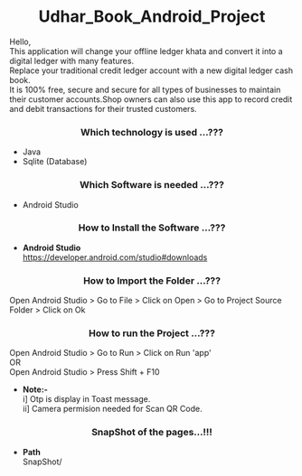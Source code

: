 <h1 align="center"> <b>Udhar_Book_Android_Project</b> </h1>  

Hello,</br>This application will change your offline ledger khata and convert it into a digital ledger with many features.</br>Replace your traditional credit ledger account with a new digital ledger cash book.</br>It is 100% free, secure and secure for all types of businesses to maintain their customer accounts.Shop owners can also use this app to record credit and debit transactions for their trusted customers.

<h3 align="center"> <b>Which technology is used …???</b> </h3>  

-	Java
-	Sqlite (Database)

<h3 align="center"> <b>Which Software is needed …???</b> </h3>    

-	Android Studio

<h3 align="center"> <b>How to Install the Software …???</b> </h3>  

-	<b>Android Studio</b>  
	https://developer.android.com/studio#downloads

<h3 align="center"> <b>How to Import the Folder …???</b> </h3>

Open Android Studio > Go to File > Click on Open > Go to Project
Source Folder > Click on Ok

<h3 align="center"> <b>How to run the Project …???</b> </h3>  

Open Android Studio > Go to Run > Click on Run 'app'</br>
OR</br>
Open Android Studio > Press Shift + F10

-	<b>Note:-</b>  
			i] Otp is display in Toast message.</br>
			ii] Camera permision needed for Scan QR Code. 
                                                    
<h3 align="center"> <b>SnapShot of the pages…!!!</b> </h3>  

-	<b>Path</b>  
			SnapShot/

